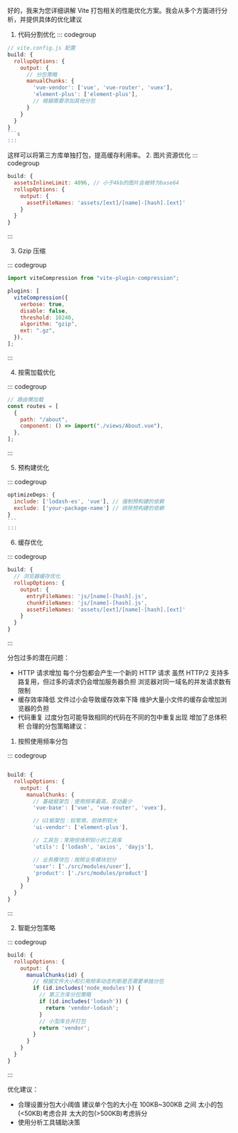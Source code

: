 好的，我来为您详细讲解 Vite 打包相关的性能优化方案。我会从多个方面进行分析，并提供具体的优化建议

1. 代码分割优化
   ::: codegroup

````js
// vite.config.js 配置
build: {
  rollupOptions: {
    output: {
      // 分包策略
      manualChunks: {
        'vue-vendor': ['vue', 'vue-router', 'vuex'],
        'element-plus': ['element-plus'],
        // 根据需要添加其他分包
      }
    }
  }
}
```s
:::
````

这样可以将第三方库单独打包，提高缓存利用率。 2. 图片资源优化
::: codegroup

```js
build: {
  assetsInlineLimit: 4096, // 小于4kb的图片会被转为base64
  rollupOptions: {
    output: {
      assetFileNames: 'assets/[ext]/[name]-[hash].[ext]'
    }
  }
}
```

:::

3. Gzip 压缩

::: codegroup

```js
import viteCompression from "vite-plugin-compression";

plugins: [
  viteCompression({
    verbose: true,
    disable: false,
    threshold: 10240,
    algorithm: "gzip",
    ext: ".gz",
  }),
];
```

:::

4. 按需加载优化

::: codegroup

```js
// 路由懒加载
const routes = [
  {
    path: "/about",
    component: () => import("./views/About.vue"),
  },
];
```

:::

5. 预构建优化

::: codegroup

````js
optimizeDeps: {
  include: ['lodash-es', 'vue'], // 强制预构建的依赖
  exclude: ['your-package-name'] // 排除预构建的依赖
}
```
:::

````

6. 缓存优化

::: codegroup

```js
build: {
  // 浏览器缓存优化
  rollupOptions: {
    output: {
      entryFileNames: 'js/[name]-[hash].js',
      chunkFileNames: 'js/[name]-[hash].js',
      assetFileNames: 'assets/[ext]/[name]-[hash].[ext]'
    }
  }
}
```

:::

分包过多的潜在问题：

- HTTP 请求增加
  每个分包都会产生一个新的 HTTP 请求
  虽然 HTTP/2 支持多路复用，但过多的请求仍会增加服务器负担
  浏览器对同一域名的并发请求数有限制
- 缓存效率降低
  文件过小会导致缓存效率下降
  维护大量小文件的缓存会增加浏览器的负担
- 代码重复
  过度分包可能导致相同的代码在不同的包中重复出现
  增加了总体积积
  合理的分包策略建议：

1. 按照使用频率分包

::: codegroup

```js

build: {
  rollupOptions: {
    output: {
      manualChunks: {
        // 基础框架包：使用频率最高，变动最少
        'vue-base': ['vue', 'vue-router', 'vuex'],

        // UI框架包：较常用，但体积较大
        'ui-vendor': ['element-plus'],

        // 工具包：常用但体积较小的工具库
        'utils': ['lodash', 'axios', 'dayjs'],

        // 业务模块包：按照业务模块划分
        'user': ['./src/modules/user'],
        'product': ['./src/modules/product']
      }
    }
  }
}

```

:::

2. 智能分包策略

::: codegroup

```js
build: {
  rollupOptions: {
    output: {
      manualChunks(id) {
        // 根据文件大小和引用频率动态判断是否需要单独分包
        if (id.includes('node_modules')) {
          // 第三方库分包策略
          if (id.includes('lodash')) {
            return 'vendor-lodash';
          }
          // 小型库合并打包
          return 'vendor';
        }
      }
    }
  }
}
```

:::

优化建议：

- 合理设置分包大小阈值
  建议单个包的大小在 100KB~300KB 之间
  太小的包(<50KB)考虑合并
  太大的包(>500KB)考虑拆分
- 使用分析工具辅助决策
